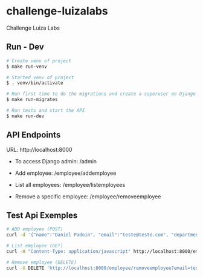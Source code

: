 # challenge-luizalabs
Challenge Luiza Labs

## Run - Dev

```bash
# Create venv of project
$ make run-venv
```

```bash
# Started venv of project
$ . venv/bin/activate
```

```bash
# Run first time to do the migrations and create a superuser on Django
$ make run-migrates
```

```bash
# Run tests and start the API
$ make run-dev
```
## API Endpoints
URL: http://localhost:8000

- To access Django admin:
 /admin


- Add employee:
 /employee/addemployee


- List all employees:
 /employee/listemployees


- Remove a specific employee:
 /employee/removeemployee



## Test Api Exemples
```bash
# ADD employee (POST)
curl -d '{"name":"Daniel Padoin", "email":"teste@teste.com", "department":"Teste" }' -H "Content-Type: application/json" -X POST http://localhost:8000/employee/addemployee
```

```bash
# List employee (GET)
curl -H "Content-Type: application/javascript" http://localhost:8000/employee/listemployees
```

```bash
# Remove employee (DELETE)
curl -X DELETE 'http://localhost:8000/employee/removeemployee?email=teste@teste.com'
```




